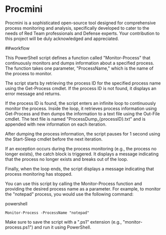 # Procmini

Procmini is a sophisticated open-source tool designed for comprehensive process monitoring and analysis, specifically developed to cater to the needs of Red Team professionals and Defense experts. Your contribution to this project will be duly acknowledged and appreciated.

##workflow

This PowerShell script defines a function called "Monitor-Process" that continuously monitors and dumps information about a specified process. The function takes one parameter, "ProcessName," which is the name of the process to monitor.

The script starts by retrieving the process ID for the specified process name using the Get-Process cmdlet. If the process ID is not found, it displays an error message and returns.

If the process ID is found, the script enters an infinite loop to continuously monitor the process. Inside the loop, it retrieves process information using Get-Process and then dumps the information to a text file using the Out-File cmdlet. The text file is named "ProcessDump_{processID}.txt" and is appended with new information on each iteration.

After dumping the process information, the script pauses for 1 second using the Start-Sleep cmdlet before the next iteration.

If an exception occurs during the process monitoring (e.g., the process no longer exists), the catch block is triggered. It displays a message indicating that the process no longer exists and breaks out of the loop.

Finally, when the loop ends, the script displays a message indicating that process monitoring has stopped.

You can use this script by calling the Monitor-Process function and providing the desired process name as a parameter. For example, to monitor the "notepad" process, you would use the following command:

powershell

```
Monitor-Process -ProcessName "notepad"
```


Make sure to save the script with a ".ps1" extension (e.g., "monitor-process.ps1") and run it using PowerShell.
